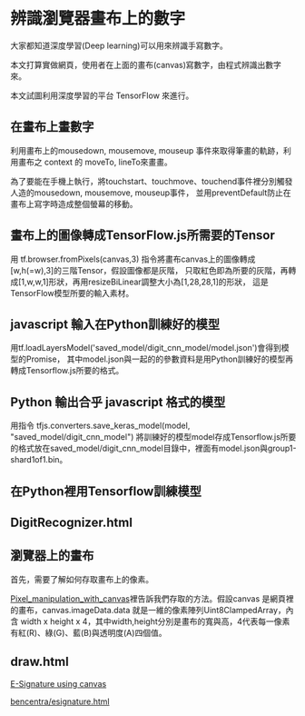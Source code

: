# 辨識瀏覽器畫布上的數字
大家都知道深度學習(Deep learning)可以用來辨識手寫數字。

本文打算實做網頁，使用者在上面的畫布(canvas)寫數字，由程式辨識出數字來。

本文試圖利用深度學習的平台 TensorFlow 來進行。

## 在畫布上畫數字
利用畫布上的mousedown, mousemove, mouseup 事件來取得筆畫的軌跡，利用畫布之 context 的 moveTo, lineTo來畫畫。

為了要能在手機上執行，將touchstart、touchmove、touchend事件裡分別觸發人造的mousedown, mousemove, mouseup事件，
並用preventDefault防止在畫布上寫字時造成整個螢幕的移動。

## 畫布上的圖像轉成TensorFlow.js所需要的Tensor
用 tf.browser.fromPixels(canvas,3) 指令將畫布canvas上的圖像轉成[w,h(=w),3]的三階Tensor，假設圖像都是灰階，
只取紅色即為所要的灰階，再轉成[1,w,w,1]形狀，再用resizeBiLinear調整大小為[1,28,28,1]的形狀，
這是TensorFlow模型所要的輸入素材。

## javascript 輸入在Python訓練好的模型
用tf.loadLayersModel('saved_model/digit_cnn_model/model.json')會得到模型的Promise，
其中model.json與一起的的參數資料是用Python訓練好的模型再轉成Tensorflow.js所要的格式。

## Python 輸出合乎 javascript 格式的模型
用指令 tfjs.converters.save_keras_model(model, "saved_model/digit_cnn_model") 將訓練好的模型model存成Tensorflow.js所要的格式放在saved_model/digit_cnn_model目錄中，裡面有model.json與group1-shard1of1.bin。

## 在Python裡用Tensorflow訓練模型


## DigitRecognizer.html

## 瀏覽器上的畫布
首先，需要了解如何存取畫布上的像素。

[Pixel_manipulation_with_canvas](https://developer.mozilla.org/en-US/docs/Web/API/Canvas_API/Tutorial/Pixel_manipulation_with_canvas)裡告訴我們存取的方法。假設canvas 是網頁裡的畫布，canvas.imageData.data 就是一維的像素陣列Uint8ClampedArray，內含 width x height x 4，其中width,height分別是畫布的寬與高，4代表每一像素有紅(R)、綠(G)、藍(B)與透明度(A)四個值。

## draw.html
[E-Signature using canvas](https://codepen.io/yguo/pen/OyYGxQ)

[bencentra/esignature.html](https://gist.github.com/bencentra/91350fe91c377c1ca574)
